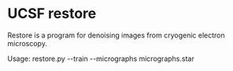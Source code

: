 # UCSF restore

Restore is a program for denoising images from cryogenic electron microscopy.

Usage:
restore.py --train --micrographs micrographs.star 
